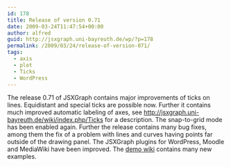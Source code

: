 ```yaml
---
id: 178
title: Release of version 0.71
date: 2009-03-24T11:47:54+00:00
author: alfred
guid: http://jsxgraph.uni-bayreuth.de/wp/?p=178
permalink: /2009/03/24/release-of-version-071/
tags:
  - axis
  - plot
  - Ticks
  - WordPress
---
```

The release 0.71 of JSXGraph contains major improvements of ticks on lines. Equidistant and special ticks are possible now. Further it contains much improved automatic labeling of axes, see <http://jsxgraph.uni-bayreuth.de/wiki/index.php/Ticks> for a description. The snap-to-grid mode has been enabled again. Further the release contains many bug fixes, among them the fix of a problem with lines and curves having points far outside of the drawing panel. The JSXGraph plugins for WordPress, Moodle and MediaWiki have been improved. The [demo wiki](http://jsxgraph.uni-bayreuth.de/wiki/index.php/Category:Examples) contains many new examples.